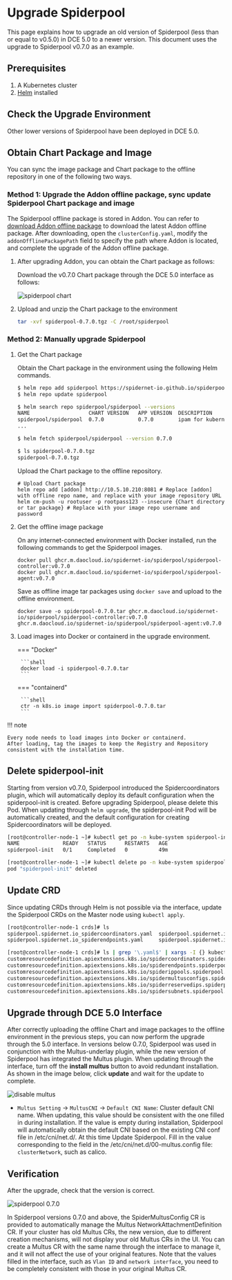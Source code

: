 # Upgrade Spiderpool

This page explains how to upgrade an old version of Spiderpool (less than or equal to v0.5.0)
in DCE 5.0 to a newer version. This document uses the upgrade to Spiderpool v0.7.0 as an example.

## Prerequisites

1. A Kubernetes cluster
2. [Helm](https://helm.sh/docs/intro/install/) installed

## Check the Upgrade Environment

Other lower versions of Spiderpool have been deployed in DCE 5.0.

## Obtain Chart Package and Image

You can sync the image package and Chart package to the offline repository in one of the following two ways.

### Method 1: Upgrade the Addon offline package, sync update Spiderpool Chart package and image

The Spiderpool offline package is stored in Addon. You can refer to
[download Addon offline package](../../../download/addon/history.md) to download the latest Addon offline package.
After downloading, open the `clusterConfig.yaml`, modify the `addonOfflinePackagePath` field to
specify the path where Addon is located, and complete the upgrade of the Addon offline package.

1. After upgrading Addon, you can obtain the Chart package as follows:

    Download the v0.7.0 Chart package through the DCE 5.0 interface as follows:

    ![spiderpool chart](https://docs.daocloud.io/daocloud-docs-images/docs/zh/docs/network/images/spiderpool-chart-version-7.png)

2. Upload and unzip the Chart package to the environment

    ```bash
    tar -xvf spiderpool-0.7.0.tgz -C /root/spiderpool
    ```

### Method 2: Manually upgrade Spiderpool

1. Get the Chart package

    Obtain the Chart package in the environment using the following Helm commands.

    ```bash
    $ helm repo add spiderpool https://spidernet-io.github.io/spiderpool
    $ helm repo update spiderpool

    $ helm search repo spiderpool/spiderpool --versions
    NAME                   CHART VERSION   APP VERSION  DESCRIPTION
    spiderpool/spiderpool  0.7.0           0.7.0        ipam for kubernetes cni
    ...

    $ helm fetch spiderpool/spiderpool --version 0.7.0

    $ ls spiderpool-0.7.0.tgz
    spiderpool-0.7.0.tgz
    ```

    Upload the Chart package to the offline repository.

    ```shell
    # Upload Chart package
    helm repo add [addon] http://10.5.10.210:8081 # Replace [addon] with offline repo name, and replace with your image repository URL
    helm cm-push -u rootuser -p rootpass123 --insecure {Chart directory or tar package} # Replace with your image repo username and password
    ```

2. Get the offline image package

    On any internet-connected environment with Docker installed,
    run the following commands to get the Spiderpool images.

    ```shell
    docker pull ghcr.m.daocloud.io/spidernet-io/spiderpool/spiderpool-controller:v0.7.0
    docker pull ghcr.m.daocloud.io/spidernet-io/spiderpool/spiderpool-agent:v0.7.0
    ```

    Save as offline image tar packages using `docker save` and upload to the offline environment.

    ```shell
    docker save -o spiderpool-0.7.0.tar ghcr.m.daocloud.io/spidernet-io/spiderpool/spiderpool-controller:v0.7.0 ghcr.m.daocloud.io/spidernet-io/spiderpool/spiderpool-agent:v0.7.0
    ```

3. Load images into Docker or containerd in the upgrade environment.
  
    === "Docker"

        ```shell
        docker load -i spiderpool-0.7.0.tar
        ```

    === "containerd"

        ```shell
        ctr -n k8s.io image import spiderpool-0.7.0.tar
        ```

!!! note

    Every node needs to load images into Docker or containerd.
    After loading, tag the images to keep the Registry and Repository
    consistent with the installation time.

## Delete spiderpool-init

Starting from version v0.7.0, Spiderpool introduced the Spidercoordinators plugin,
which will automatically deploy its default configuration when the spiderpool-init is created.
Before upgrading Spiderpool, please delete this Pod. When updating through `helm upgrade`,
the spiderpool-init Pod will be automatically created, and the default configuration
for creating Spidercoordinators will be deployed.

```bash
[root@controller-node-1 ~]# kubectl get po -n kube-system spiderpool-init
NAME              READY   STATUS      RESTARTS   AGE
spiderpool-init   0/1     Completed   0          49m

[root@controller-node-1 ~]# kubectl delete po -n kube-system spiderpool-init
pod "spiderpool-init" deleted
```

## Update CRD

Since updating CRDs through Helm is not possible via the interface,
update the Spiderpool CRDs on the Master node using `kubectl apply`.

```bash
[root@controller-node-1 crds]# ls
spiderpool.spidernet.io_spidercoordinators.yaml  spiderpool.spidernet.io_spiderippools.yaml        spiderpool.spidernet.io_spiderreservedips.yaml
spiderpool.spidernet.io_spiderendpoints.yaml     spiderpool.spidernet.io_spidermultusconfigs.yaml  spiderpool.spidernet.io_spidersubnets.yaml

[root@controller-node-1 crds]# ls | grep '\.yaml$' | xargs -I {} kubectl apply -f {}
customresourcedefinition.apiextensions.k8s.io/spidercoordinators.spiderpool.spidernet.io created
customresourcedefinition.apiextensions.k8s.io/spiderendpoints.spiderpool.spidernet.io configured
customresourcedefinition.apiextensions.k8s.io/spiderippools.spiderpool.spidernet.io configured
customresourcedefinition.apiextensions.k8s.io/spidermultusconfigs.spiderpool.spidernet.io created
customresourcedefinition.apiextensions.k8s.io/spiderreservedips.spiderpool.spidernet.io configured
customresourcedefinition.apiextensions.k8s.io/spidersubnets.spiderpool.spidernet.io configured
```

## Upgrade through DCE 5.0 Interface

After correctly uploading the offline Chart and image packages to the offline environment
in the previous steps, you can now perform the upgrade through the 5.0 interface.
In versions below 0.7.0, Spiderpool was used in conjunction with the Multus-underlay plugin,
while the new version of Spiderpool has integrated the Multus plugin.
When updating through the interface, turn off the **install multus** button to avoid redundant
installation. As shown in the image below, click **update** and wait for the update to complete.

![disable multus](https://docs.daocloud.io/daocloud-docs-images/docs/zh/docs/network/images/spiderpool-disable-multus.png)

- `Multus Setting` -> `MultusCNI` -> `Default CNI Name`: Cluster default CNI name.  When updating, this value should be consistent with the one filled in during installation. If the value is empty during installation, Spiderpool will automatically obtain the default CNI based on the existing CNI conf file in /etc/cni/net.d/. At this time Update Spiderpool. Fill in the value corresponding to the field in the /etc/cni/net.d/00-multus.config file: `clusterNetwork`, such as calico.

## Verification

After the upgrade, check that the version is correct.

![spiderpool 0.7.0](https://docs.daocloud.io/daocloud-docs-images/docs/zh/docs/network/images/spiderpool-after-upgrade.png)

In Spiderpool versions 0.7.0 and above, the SpiderMultusConfig CR is provided to automatically
manage the Multus NetworkAttachmentDefinition CR. If your cluster has old Multus CRs,
the new version, due to different creation mechanisms, will not display your old Multus CRs in the UI.
You can create a Multus CR with the same name through the interface to manage it,
and it will not affect the use of your original features.
Note that the values filled in the interface, such as `Vlan ID` and `network interface`,
you need to be completely consistent with those in your original Multus CR.
